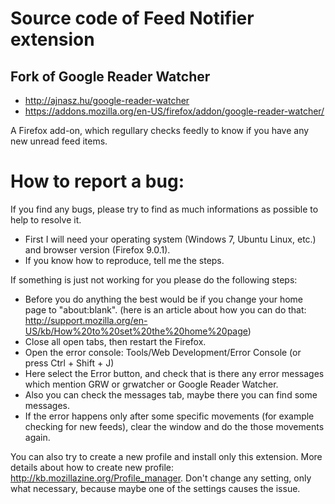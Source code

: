 # Source code of Feed Notifier extension
## Fork of Google Reader Watcher

* http://ajnasz.hu/google-reader-watcher
* https://addons.mozilla.org/en-US/firefox/addon/google-reader-watcher/

A Firefox add-on, which regullary checks feedly to know if you have any new unread feed items.

# How to report a bug:

If you find any bugs, please try to find as much informations as possible to help to resolve it.
* First I will need your operating system (Windows 7, Ubuntu Linux, etc.) and browser version (Firefox 9.0.1).
* If you know how to reproduce, tell me the steps.

If something is just not working for you please do the following steps:
* Before you do anything the best would be if you change your home page to "about:blank". (here is an article about how you can do that: http://support.mozilla.org/en-US/kb/How%20to%20set%20the%20home%20page)
* Close all open tabs, then restart the Firefox.
* Open the error console: Tools/Web Development/Error Console (or press Ctrl + Shift + J)
* Here select the Error button, and check that is there any error messages which mention GRW or grwatcher or Google Reader Watcher.
* Also you can check the messages tab, maybe there you can find some messages.
* If the error happens only after some specific movements (for example checking for new feeds), clear the window and do the those movements again.

You can also try to create a new profile and install only this extension. More details about how to create new profile: http://kb.mozillazine.org/Profile_manager.
Don't change any setting, only what necessary, because maybe one of the settings causes the issue.
